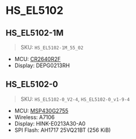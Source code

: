 # HS_EL5102

## HS_EL5102-1M

> SKU: `HS_EL5102-1M_55_02`

- MCU: [CR2640R2F](https://www.ti.com/product/CC2640R2F)
- Display: DEPG0213RH

## HS_EL5102-0

> SKU: `HS_EL5102-0_V2-4`, `HS_EL5102-0_v1-9-4`

- MCU: [MSP430G2755](https://www.ti.com/product/MSP430G2755)
- Wireless: A7106
- Display: HINK-E0213A30-A0
- SPI Flash: AH1717 25VQ21BT (256 KiB)
